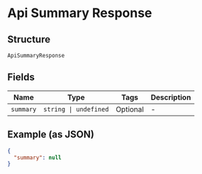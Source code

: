 
# Api Summary Response

## Structure

`ApiSummaryResponse`

## Fields

| Name | Type | Tags | Description |
|  --- | --- | --- | --- |
| `summary` | `string \| undefined` | Optional | - |

## Example (as JSON)

```json
{
  "summary": null
}
```

